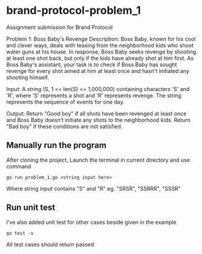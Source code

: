 # brand-protocol-problem_1
Assignment submission for Brand Protocol

Problem 1: Boss Baby's Revenge
Description:
Boss Baby, known for his cool and clever ways, deals with teasing from the neighborhood kids who shoot
water guns at his house. In response, Boss Baby seeks revenge by shooting at least one shot back, but only
if the kids have already shot at him first. As Boss Baby's assistant, your task is to check if Boss Baby has
sought revenge for every shot aimed at him at least once and hasn't initiated any shooting himself.

<p>Input: A string (S, 1 <= len(S) <= 1,000,000) containing characters 'S' and 'R', where 'S' represents a shot and 'R' represents revenge. The string represents the sequence of events for one day.</p>
<p>Output: Return "Good boy" if all shots have been revenged at least once and Boss Baby doesn’t initiate any shots to the neighborhood kids. Return "Bad boy" if these conditions are not satisfied.</p>

## Manually run the program
<p>After cloning the project, Launch the terminal in current directory and use command</p>
    
    go run problem_1.go <string input here>
    
Where string input contains "S" and "R"
eg. "SRSR", "SSRRR", "SSSR"

## Run unit test
I've also added unit test for other cases beside given in the example

    go test -v    
<p>All test cases should return passed</p>
